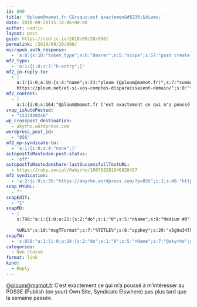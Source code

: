 ```yaml
---
id: 890
title: '@ploum@mamot.fr C&rsquo;est exactemen&#8230;&diams;'
date: 2018-09-20T15:14:06+00:00
author: cedric
layout: post
guid: https://cedric.io/2018/09/20/890/
permalink: /2018/09/20/890/
micropub_auth_response:
  - 'a:8:{s:10:"token_type";s:6:"Bearer";s:5:"scope";s:57:"post create delete update read follow mute block channels";s:2:"me";s:18:"https://cedric.io/";s:9:"issued_by";s:45:"https://cedric.io/wp-json/indieauth/1.0/token";s:9:"client_id";s:25:"https://alltogethernow.io";s:9:"issued_at";i:1537432974;s:4:"user";i:1;s:13:"last_accessed";i:1537449244;}'
mf2_type:
  - 'a:1:{i:0;s:7:"h-entry";}'
mf2_in-reply-to:
  - |
    a:1:{i:0;a:10:{s:4:"name";s:23:"ploum (@ploum@mamot.fr)";s:7:"summary";s:264:"Mon compte G+ est bloqué. Mon compte Twitter n'aurait pas respecté leur politique en vigueur. Je suis banni sur Reddit. Et vous, que feriez-vous si vos comptes de réseaux sociaux disparaissait demain ?
    https://ploum.net/et-si-vos-comptes-disparaissaient-demain/";s:8:"featured";s:83:"https://mamot.fr/system/accounts/avatars/000/006/840/original/e0eef3e5704f33ca.jpeg";s:11:"publication";s:49:"La Quadrature du Net - Mastodon - Media Fédéré";s:5:"photo";a:2:{i:0;s:83:"https://mamot.fr/system/accounts/avatars/000/006/840/original/e0eef3e5704f33ca.jpeg";i:1;s:84:"https://mamot.fr/system/custom_emojis/images/000/025/195/static/d7f22497ba4fa56f.png";}s:3:"url";s:42:"https://mamot.fr/@ploum/100758126988989382";s:4:"type";s:5:"entry";s:9:"published";s:25:"2018-09-20T12:36:46+00:00";s:7:"updated";s:25:"2018-09-20T12:36:46+00:00";s:6:"author";a:4:{s:4:"type";s:4:"card";s:4:"name";s:5:"ploum";s:3:"url";s:23:"https://mamot.fr/@ploum";s:5:"photo";s:83:"https://mamot.fr/system/accounts/avatars/000/006/840/original/e0eef3e5704f33ca.jpeg";}}}
mf2_content:
  - |
    a:1:{i:0;s:164:"@ploum@mamot.fr C'est exactement ce qui m'a poussé à m'intéresser au POSSE (Publish (on your) Own Site, Syndicate Elswhere) pas plus tard que la semaine passée.";}
snap_isAutoPosted:
  - "1537449246"
wp_crosspost_destination:
  - akyrho.wordpress.com
wordpress_post_id:
  - "856"
mf2_mp-syndicate-to:
  - 'a:1:{i:0;s:4:"none";}'
autopostToMastodon-post-status:
  - 'off'
autopostToMastodonshare-lastSuccessfullTootURL:
  - https://ruby.social/@akyrho/100758281946828457
mf2_syndication:
  - 'a:2:{i:0;s:35:"https://akyrho.wordpress.com/?p=856";i:1;s:46:"https://ruby.social/@akyrho/100758279220111842";}'
snap_MYURL:
  - ""
snapEdIT:
  - "1"
snapMD:
  - |
    s:798:"a:1:{i:0;a:21:{s:2:"do";s:1:"0";s:5:"nName";s:9:"Medium #0";s:9:"msgFormat";s:19:"%FULLTEXT%
    
    %URL%";s:10:"msgTFormat";s:7:"%TITLE%";s:6:"appKey";s:29:"x5g9a34l5z294i5y2q284e4g54454";s:6:"appSec";s:85:"d3h0a44e4s2b4i5u2r234m5f5b4v2l5q2a444h574347464a454x2w20374447494c484b4w2c464f5u2d4z2";s:8:"inclTags";s:1:"1";s:7:"fltrsOn";i:0;s:5:"fltrs";a:0:{}s:7:"proxyOn";i:0;s:7:"useSURL";i:0;s:1:"v";i:350;s:4:"publ";s:1:"0";s:11:"accessToken";s:65:"2353413aa5437433e5648ccf74a16119308317c52d1a24d8ed99f26add037528a";s:12:"appAppUserID";s:65:"104b21fd8da79171a6e7bf800d03b4b761204f242935e05d2d86850a6b1635f77";s:14:"appAppUserName";s:26:"Cédric Bousmanne (akyrho)";s:13:"appAppUserURL";s:26:"https://medium.com/@akyrho";s:7:"pubList";a:0:{}s:9:"isAutoURL";s:1:"A";s:8:"urlToUse";s:0:"";s:4:"doMD";i:0;}}";
snapTW:
  - 's:850:"a:1:{i:0;a:24:{s:2:"do";s:1:"0";s:5:"nName";s:7:"@akyrho";s:9:"msgFormat";s:26:"%TITLE%. %EXCERPT% - %URL%";s:6:"appKey";s:55:"x5g9a8325v2y475r3c4m48584n53446p423r3r5u3e356j5j3k4r2p3";s:6:"appSec";s:105:"d3h0a94o46415u594v3q5l5n5l4r4x474x4j484o473u4i5w2m4k494z2k344n306n5r3l5v2s554p4n3p3k45495c3z4v4d3m3u5w525";s:7:"fltrsOn";i:0;s:5:"fltrs";a:0:{}s:7:"proxyOn";i:0;s:7:"useSURL";i:0;s:1:"v";i:350;s:5:"twURL";s:25:"http://twitter.com/akyrho";s:11:"accessToken";s:50:"6678782-Eyg60SCeh7762DEIsYtTPD5GVeOuSN8ATMdF2Lpppe";s:14:"accessTokenSec";s:45:"PgGDCbcYLJnR5esZjY9ID72A33mUNCYnQwaQTBsojSJNa";s:5:"tw140";i:0;s:10:"riComments";s:1:"1";s:11:"riCommentsM";s:1:"1";s:12:"riCommentsAA";s:1:"1";s:8:"attchImg";s:1:"1";s:9:"wpImgSize";s:4:"full";s:9:"isAutoImg";s:1:"A";s:8:"imgToUse";s:0:"";s:9:"isAutoURL";s:1:"A";s:8:"urlToUse";s:0:"";s:4:"doTW";i:0;}}";'
categories:
  - Non classé
format: link
kind:
  - Reply
---
```

@ploum@mamot.fr C&rsquo;est exactement ce qui m&rsquo;a poussé à m&rsquo;intéresser au POSSE (Publish (on your) Own Site, Syndicate Elswhere) pas plus tard que la semaine passée.